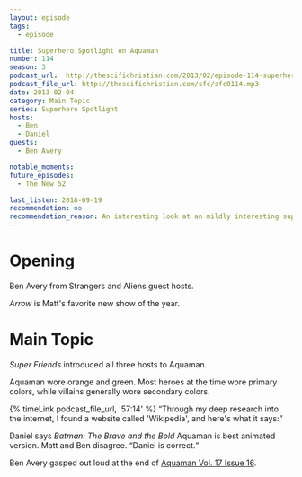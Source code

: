 ```yaml
---
layout: episode
tags:
  - episode

title: Superhero Spotlight on Aquaman
number: 114
season: 3
podcast_url:  http://thescifichristian.com/2013/02/episode-114-superhero-spotlight-on-aquaman/
podcast_file_url: http://thescifichristian.com/sfc/sfc0114.mp3
date: 2013-02-04
category: Main Topic
series: Superhero Spotlight
hosts:
  - Ben
  - Daniel
guests:
  - Ben Avery

notable_moments:
future_episodes:
  - The New 52

last_listen: 2018-09-19
recommendation: no
recommendation_reason: An interesting look at an mildly interesting superhero, but very long.
---
```

# Opening
Ben Avery from Strangers and Aliens guest hosts. 

<i class="work-title">Arrow</i> is Matt's favorite new show of the year.



# Main Topic
<i class="work-title">Super Friends</i> introduced all three hosts to Aquaman.

Aquaman wore orange and green. Most heroes at the time wore primary colors, while villains generally wore secondary colors.

<div class="quote">
  {% timeLink podcast_file_url, '57:14' %}
  <q class="matt">Through my deep research into the internet, I found a website called 'Wikipedia', and here's what it says:</q>
</div>

Daniel says <i class="work-title">Batman: The Brave and the Bold</i> Aquaman is best animated version. Matt and Ben disagree. <q class="archivist inline">Daniel is correct.</q>

Ben Avery gasped out loud at the end of <a href=" http://dc.wikia.com/wiki/Aquaman_Vol_7_16">Aquaman Vol. 17 Issue 16</a>.
